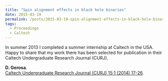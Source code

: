 ```yaml
---
title: "Spin alignment effects in black hole binaries"
date: 2015-03-19
permalink: /posts/2015-03-19-spin-alignment-effects-in-black-hole-binaries
tags:
  - Proceedings
  - Caltech
---
```


In summer 2013 I completed a summer internship at Caltech in the USA. Happy to share that my work there has been selected for publication in their Caltech Undergraduate Research Journal (CURJ). 

**D. Gerosa**.\
[Caltech Undergraduate Research Journal (CURJ) 15:1 (2014) 17-26](https://caltechcampuspubs.library.caltech.edu/2800/). 